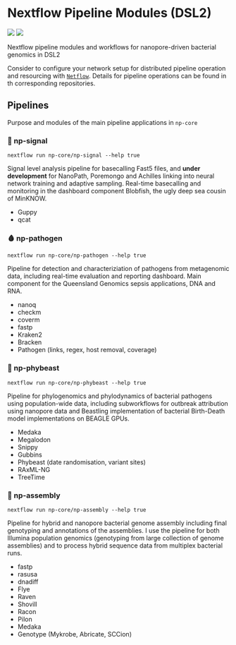 # Nextflow Pipeline Modules (DSL2)

![](https://img.shields.io/badge/lang-dsl2-41ab5d.svg)
![](https://img.shields.io/badge/version-0.1.0-addd8e.svg)

Nextflow pipeline modules and workflows for nanopore-driven bacterial genomics in DSL2

Consider to configure your network setup for distributed pipeline operation and resourcing with [`Netflow`](https://github.com/np-core/netflow). Details for pipeline operations can be found in th corresponding repositories. 

## Pipelines

Purpose and modules of the main pipeline applications in `np-core`

### :peacock: np-signal

`nextflow run np-core/np-signal --help true`

Signal level analysis pipeline for basecalling Fast5 files, and **under development** for NanoPath, Poremongo and Achilles linking into neural network training and adaptive sampling. Real-time basecalling and monitoring in the dashboard component Blobfish, the ugly deep sea cousin of MinKNOW.

* Guppy
* qcat

### :drop_of_blood: np-pathogen

`nextflow run np-core/np-pathogen --help true`

Pipeline for detection and characteriziation of pathogens from metagenomic data, including real-time evaluation and reporting dashboard. Main component for the Queensland Genomics sepsis applications, DNA and RNA.

* nanoq
* checkm
* coverm
* fastp
* Kraken2
* Bracken
* Pathogen (links, regex, host removal, coverage)

### :sauropod: np-phybeast

`nextflow run np-core/np-phybeast --help true`

Pipeline for phylogenomics and phylodynamics of bacterial pathogens using population-wide data, including subworkflows for outbreak attribution using nanopore data and Beastling implementation of bacterial Birth-Death model implementations on BEAGLE GPUs.

* Medaka
* Megalodon
* Snippy
* Gubbins
* Phybeast (date randomisation, variant sites)
* RAxML-NG
* TreeTime

### :octopus: np-assembly

`nextflow run np-core/np-assembly --help true`

Pipeline for hybrid and nanopore  bacterial genome assembly including final genotyping and annotations of the assemblies. I use the pipeline for both Illumina population genomics (genotyping from large collection of genome assemblies) and to process hybrid sequence data from multiplex bacterial runs. 

* fastp
* rasusa
* dnadiff
* Flye
* Raven
* Shovill
* Racon
* Pilon
* Medaka
* Genotype (Mykrobe, Abricate, SCCion)

